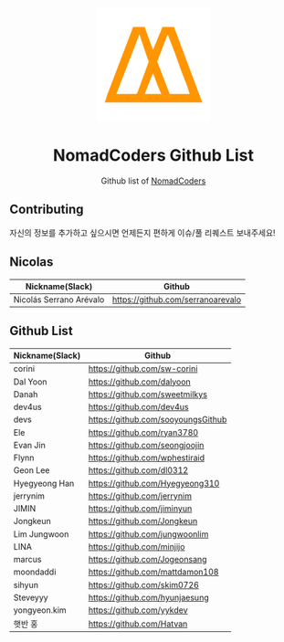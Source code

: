 <div align="center">
  <a href="https://academy.nomadcoders.co" alt="NomadCoders Academy">
    <img src="./images/NomadCoders.png" width="200" height="200">
  </a>

# NomadCoders Github List

Github list of [NomadCoders](https://academy.nomadcoders.co)

</div>

## Contributing

자신의 정보를 추가하고 싶으시면 언제든지 편하게 이슈/풀 리퀘스트 보내주세요!

## Nicolas

| Nickname(Slack)         | Github                            |
| ----------------------- | --------------------------------- |
| Nicolás Serrano Arévalo | https://github.com/serranoarevalo |

## Github List

| Nickname(Slack) | Github                             |
| --------------- | ---------------------------------- |
| corini          | https://github.com/sw-corini       |
| Dal Yoon        | https://github.com/dalyoon         |
| Danah           | https://github.com/sweetmilkys     |
| dev4us          | https://github.com/dev4us          |
| devs            | https://github.com/sooyoungsGithub |
| Ele             | https://github.com/ryan3780        |
| Evan Jin        | https://github.com/seongjoojin     |
| Flynn           | https://github.com/wphestiraid     |
| Geon Lee        | https://github.com/dl0312          |
| Hyegyeong Han   | https://github.com/Hyegyeong310    |
| jerrynim        | https://github.com/jerrynim        |
| JIMIN           | https://github.com/jiminyun        |
| Jongkeun        | https://github.com/Jongkeun        |
| Lim Jungwoon    | https://github.com/jungwoonlim     |
| LINA            | https://github.com/minjijo         |
| marcus          | https://github.com/Jogeonsang      |
| moondaddi       | https://github.com/mattdamon108    |
| sihyun          | https://github.com/skim0726        |
| Steveyyy        | https://github.com/hyunjaesung     |
| yongyeon.kim    | https://github.com/yykdev          |
| 햇반 홍         | https://github.com/Hatvan          |
